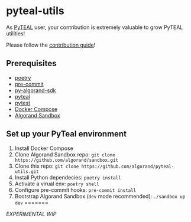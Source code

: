 # pyteal-utils
As [PyTEAL](https://github.com/algorand/pyteal) user, your contribution is extremely valuable to grow PyTEAL utilities!

Please follow the [contribution guide](https://github.com/algorand/pyteal-utils/blob/main/CONTRIBUTING.md)!

## Prerequisites
- [poetry](https://python-poetry.org/)
- [pre-commit](https://pre-commit.com/)
- [py-algorand-sdk](https://github.com/algorand/py-algorand-sdk)
- [pyteal](https://github.com/algorand/pyteal)
- [pytest](https://docs.pytest.org/)
- [Docker Compose](https://docs.docker.com/compose/install/)
- [Algorand Sandbox](https://github.com/algorand/sandbox)

## Set up your PyTeal environment
1. Install Docker Compose
2. Clone Algorand Sandbox repo: `git clone https://github.com/algorand/sandbox.git`
3. Clone this repo: `git clone https://github.com/algorand/pyteal-utils.git`
4. Install Python dependecies: `poetry install`
5. Activate a virual env: `poetry shell`
6. Configure pre-commit hooks: `pre-commit install`
7. Bootstrap Algorand Sandbox (`dev` mode recommended): `./sandbox up dev`
=======

*EXPERIMENTAL* *WIP*


